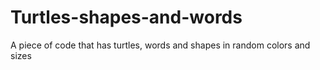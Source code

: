# Turtles-shapes-and-words
A piece of code that has turtles, words and shapes in random colors and sizes
